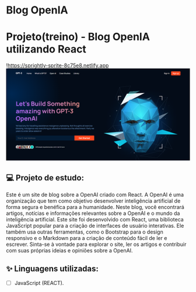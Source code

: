 # Blog OpenIA


# Projeto(treino) - Blog OpenIA utilizando React

!https://sprightly-sprite-8c75e8.netlify.app
![Blog OPENIA](https://github.com/FialaMoises/OpenIA/blob/main/imagem_2023-02-23_201808939.png)

## 💻 Projeto de estudo:

Este é um site de blog sobre a OpenAI criado com React. A OpenAI é uma organização que tem como objetivo desenvolver inteligência artificial de forma segura e benéfica para a humanidade. Neste blog, você encontrará artigos, notícias e informações relevantes sobre a OpenAI e o mundo da inteligência artificial. Este site foi desenvolvido com React, uma biblioteca JavaScript popular para a criação de interfaces de usuário interativas. Ele também usa outras ferramentas, como o Bootstrap para o design responsivo e o Markdown para a criação de conteúdo fácil de ler e escrever. Sinta-se à vontade para explorar o site, ler os artigos e contribuir com suas próprias ideias e opiniões sobre a OpenAI.

## ✨ Linguagens utilizadas:

-   [ ] JavaScript (REACT).




